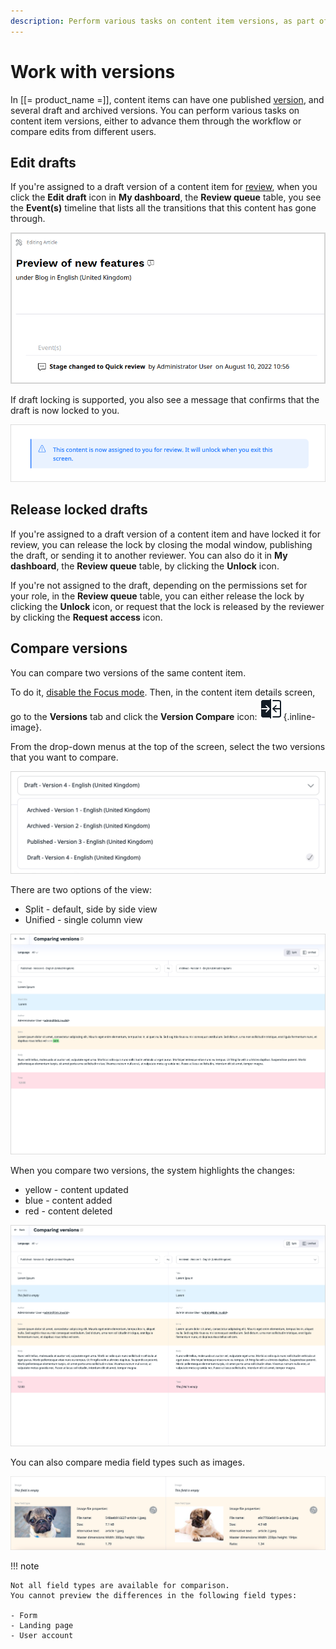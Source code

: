 ```yaml
---
description: Perform various tasks on content item versions, as part of editorial workflow or when comparing edits from different users.
---
```


# Work with versions

In [[= product_name =]], content items can have one published [version](../content_versions.md), and several draft and archived versions.
You can perform various tasks on content item versions, either to advance them through the workflow or compare edits from different users.


## Edit drafts

If you're assigned to a draft version of a content item for [review](editorial_workflow.md), when you click the **Edit draft** icon in **My dashboard**, the **Review queue** table, you see the **Event(s)** timeline that lists all the transitions that this content has gone through.

![Events timeline](img/workflow_events_timeline.png)

If draft locking is supported, you also see a message that confirms that the draft is now locked to you.

![Draft assignment message](img/lock_message.png)

## Release locked drafts

If you're assigned to a draft version of a content item and have locked it for review, you can release the lock by closing the modal window, publishing the draft, or sending it to another reviewer.
You can also do it in **My dashboard**, the **Review queue** table, by clicking the **Unlock** icon.

If you're not assigned to the draft, depending on the permissions set for your role, in the **Review queue** table, you can either release the lock by clicking the **Unlock** icon, or request that the lock is released by the reviewer by clicking the **Request access** icon.

## Compare versions
You can compare two versions of the same content item.

To do it, [disable the Focus mode](../../getting_started/discover_ui.md#disable-focus-mode).
Then, in the content item details screen, go to the **Versions** tab and click the **Version Compare** icon: ![Version Compare Icon](img/version_compare_icon.png){.inline-image}.

From the drop-down menus at the top of the screen, select the two versions that you want to compare.

![Versions](img/versions.png "Versions drop-down list")

There are two options of the view:

- Split - default, side by side view
- Unified - single column view

![Version comparison in Unified view](img/unified_view.png "Version comparison in Unified view")

When you compare two versions, the system highlights the changes:

- yellow - content updated
- blue - content added
- red - content deleted

![Version comparison in Split view](img/split_view.png "Version comparison in Split view")

You can also compare media field types such as images.

![Image comparison](img/image_comparison.png "Image comparison")

!!! note

    Not all field types are available for comparison.
    You cannot preview the differences in the following field types:

    - Form
    - Landing page
    - User account
